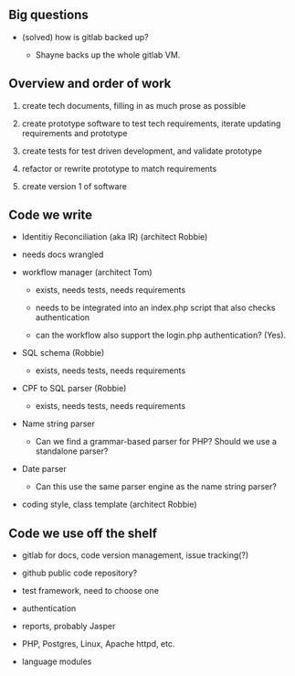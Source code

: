 
Big questions
---

- (solved) how is gitlab backed up?

  - Shayne backs up the whole gitlab VM.


Overview and order of work
---


1. create tech documents, filling in as much prose as possible

1. create prototype software to test tech requirements, iterate updating requirements and prototype

1. create tests for test driven development, and validate prototype

1. refactor or rewrite prototype to match requirements

1. create version 1 of software


Code we write
----

- Identitiy Reconciliation (aka IR) (architect Robbie)

 - needs docs wrangled

- workflow manager (architect Tom)

  - exists, needs tests, needs requirements
  
  - needs to be integrated into an index.php script that also checks authentication
  
  - can the workflow also support the login.php authentication? (Yes).
  
- SQL schema (Robbie)

  - exists, needs tests, needs requirements

- CPF to SQL parser (Robbie)

  - exists, needs tests, needs requirements
  
- Name string parser

    - Can we find a grammar-based parser for PHP? Should we use a standalone parser?

- Date parser

  - Can this use the same parser engine as the name string parser?

- coding style, class template (architect Robbie)


Code we use off the shelf
---

- gitlab for docs, code version management, issue tracking(?)

- github public code repository?

- test framework, need to choose one

- authentication

- reports, probably Jasper

- PHP, Postgres, Linux, Apache httpd, etc.

- language modules
